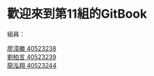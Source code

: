 # 歡迎來到第11組的GitBook

組員：

[廖漳縢    40523238](https://github.com/s40523238/cd2018/tree/master)  
[劉柏言    40523239](https://github.com/s40523239/cd2018/tree/master)  
[龍泓翔    40523244](https://github.com/s40523244/cd2018)
